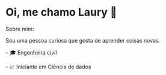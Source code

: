 # Oi, me chamo Laury 👋
Sobre mim:
</p>
Sou uma pessoa curiosa que gosta de aprender coisas novas.
</p>
- 🎓 Engenheira civil </p>
- 📈 Iniciante em Ciência de dados



